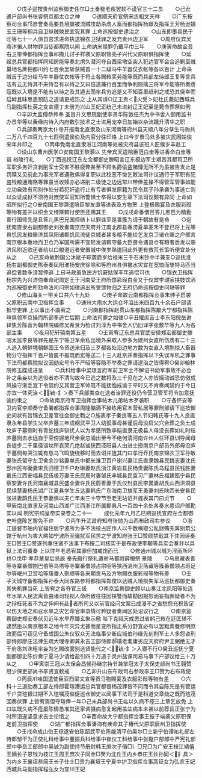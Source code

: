 <!-- { "loadSidebar": true } -->
　　○戊子巡按贵州监察御史任尔□土奏黜老疾罢软不谨官三十二员
　　○己丑遣户部尚书张睿祭京都太仓之神
　　○遣顺天府官祭宋丞相文天祥
　　○广东按察司佥事邝彦誉奏高要县境屡被流贼攻劫杀虏人畜而都指挥杨璟及指挥王芳杨逊姚玉王珊等拥兵自卫纵贼殃民宜究其罪  上命巡按御史逮治之
　　○山东即墨县民于旺等七十一人俱自宫求进命执送锦衣卫狱罪之发充贵州边卫军
　　○周府仪宾吴鼎诈骗人财物罪当徒都察院以闻  上命纳米赎罪仍戴平巾三年
　　○庚寅命故金吾右卫带俸都指挥佥事祁撒儿讨子祥袭父原职管亮子兴代父原职俱指挥使
　　○延绥总兵官都指挥同知房能等奏北虏久潜河夺自西梁墩空突入犯边官军会合追剿至贼巢地名蓆把都川约七百余里斩获贼首一十二级马牛羊器仗衣帐等各以百计  上命枭贼首于边分给马牛羊器仗衣帐等于将士各赐敕奖劳能等既而兵部左侍郎王复等言兵法有云无恃其不来恃吾有以待之又曰倍道兼行百里而争利则擒三将军今能等所奏虏寇既以入境是不能有以待之及其遁去而率兵穷追是又不知百里趋利之戒恐其侥幸而启衅且昧思患预防之道请更戒饬之  上从其请○辽王贵＜火受＞妃杜氏薨妃西城兵马副指挥杜英之女宣德丁未册为兴山王妃正统己未进封辽王妃至是薨命葬祭如例
　　○辛卯太监傅恭传奉  圣旨升文思院副使李景华陈敩任杰为中书舍人御用监书办景华等以夤缘内侍入内府数引技术之士进用宠幸日加始以杂流躐升清华之职
　　○兵部奏两京太仆寺开报南北直隶及山东河南等府州县天顺八年分孳生马驹共二万八千四百九十七匹例遣侯伯及内官分往印烙  上曰今岁餋马处多被灾民困姑俟来年并印之
　　○丙申免南北直隶浙江河南等处被灾府县该班人匠候岁丰赴工
　　○设山东曹州医学○安南国王黎灏以  先帝宾天遣陪臣范白圭等进香命白圭等诣  裕陵行礼
　　○丁酉巡抚辽东左佥都御史滕昭言辽东极边军士艰苦其都司卫所军职多务奸贪剥削军士受害不胜疲弊甚至不顾名爵偷盗赌慱无所不为虽被告发止是罚赎又见前此为事充军者遇赦俱得复职以此稔恶不悛乞敕法司计议通行于军职有犯盗钱粮通贿赂等罪虽当收赎亦必递削二级徒之边远常川带俸差操不得管军管事如能立功自效有司别作处分若犯奸盗行止有亏者俱发原籍为民令其子孙承袭为事逃亡则以众证成狱不须待对庶使军官知所警惧士卒得以安生章下法司议颇有异同  上命如昭所拟行之○安南国王黎灏遣陪臣黎友直等进表及方物贺  上登极赐宴及衣服彩叚等物有差并以织金文绮降敕付使臣还赐其王
　　○戊戌命番僧且答儿黑巴为精勤善行国师先是且答儿黑巴兄国师结卜以罪诛至是番簇为请于朝故有是命
　　○巡抚南直隶右副都御史刘孜奏南京应天府并江南北郡县春涝夏旱麦禾不登已将上元等县饥民发粮赈济其凤阳诸郡饥民流徒京城者甚多粮不能给乞发京卫诸仓赈之户部言南京根本重地而卫仓乃军国所需不宜轻发请敕守备大臣督令诸县仓有粮者悉发以赈济民附近欲还者给以口粮道远者安置城中俟岁熟遣回此外更有救荒长策听便宜处分从之
　　○己亥命故黔国公沐斌子琮袭爵岁给禄米三千石米钞中半兼支○巡抚淮扬右副都御史陈泰奏凤阳淮扬安庆徐除和等府州县俱被水灾宜在宽恤而孳特马匹当追偿者数多请暂停追  上曰马政虽急民方饥窘姑俟丰年追偿可也
　　○锦衣卫指挥杨宗先为兴济伯奉命祀周定王于河南受王府所馈彩叚白金又于仪宾李琎家挟妓饮酒为巡按御史所劾命法司问宗如律追出所受馈物归之王府仍命巡按御史问琎等罪
　　○修山海关一带关口共六十九处
　　○庚子命故云南都指挥佥事朱绅子启袭父原职云南中卫指挥佥事
　　○通州大雨水大运仓坏溢出米四百九十余石户部请抵守吏罪  上以事出不虞宥之
　　○河南都指挥赵贯山东都指挥陈颙大宁都指挥陈瑄俱领军京操而所部多逃亡后期  上命法司罪之如律○辛丑擢庶吉士李东阳倪岳谢铎焦芳陈音为翰林院编修吴希贤为检讨刘淳为中书舍人仍旧译字张敷华等九人为各部主事
　　○夜月犯轩辕南第五星
　　○壬寅宥辽东总兵官武安侯郑宏都御史滕昭太监李良等罪先是东宁等卫军余私出境外采取人参多为建州女直所伤虏有二十三人逃入朝鲜境朝鲜国王令资送来归及三歹都各处沿边地方数为女直入境剽掠人畜器物分守指挥千百户皆匿不报既而宏等送二十三人赴京并奏指挥以下失误军机之罪事下法司都察院拟议因劾宏号令不严昭等容隐不举奏之罪请逮治之皆得宥○癸卯翰林院修玉牒成进呈
　　○兵科给事中梁璟言府军前卫军士不解诏书幼军事故不必佥补之条妄以为逃役者亦不清勾故今已逃之数将及三千见在之人亦皆摇动诚恐仿傚成风操守渐乏宜下令禁约又其营卫军帅既不能抚恤戒谕于平时又不肯奏闻禁约于今日亦宜一体究治＜锍-釒＞奏下兵部类查在逃者治罪还役仍令营卫管军将令加意抚谕约束之
　　○命故南京府军卫指挥佥事帖木儿弟帖木歹袭职
　　○守备怀安等卫内官李顺奏守备署都指挥佥事周隆酗酒不操练用官木营私居等罪刑部请下巡按御史问状有旨锦衣卫差官往会御史鞫之○旌表孝子秦良等五人节妇韩氏等十九人良直隶永年县学生父卒庐墓三年成纲武平卫人幼孤事母甚谨后母没启父穴合葬之负土成坟庐子墓侧时有青蛇绕庐驯扰人以为孝感所致李皑直隶无极县人母没丧葬如礼时结庐墓侧去水远自于茔傍掘地尺余泉忽涌出至今不绝何清河南许州人任环县训导闻母丧徒步二千里径诣坟所哀哭几绝赵谧狭西泾阳县人由进士授南京户部员外郎母没庐于墓侧每哭泣辄有慈乌飞鸣旋绕移时而去诏并旌其门曰孝行乔氏南京锦衣卫军孙敏妻张氏留守左卫舍余沙铭妻单氏中都长淮卫百户谢兴妻江氏直隶魏县民魏志妻沈氏邳州民岑衡妻宋氏归德卫千户赵琳妻赵氏浙江黄岩县民杨贵妻陈氏乌程县民钱胜妻戴氏江西安福县民伍极万妻王氏民周时妻邹氏丰城县民袁习广妻林氏福建瓯宁县民蔡安妻许氏河南襄城县民盛全妻许氏民蔚善妻于氏仪封县民李暠妻胡氏山西洪洞县民续慧妻杨氏湖广江夏县学生丘达妻韩氏广东海南卫旗军王勇妻刘氏陕西长安县民张进妻蔚氏民王恭妻俱以夫亡年未三十守节至老无玷诏并旌表其门曰贞节
　　○甲辰南北直隶及河南山西湖广江西浙江所属郡县凡一百四十余处各奏水患诏户部勘实以闻
明宪宗纯皇帝实录卷之二十一
　　成化元年九月乙巳朔巡抚宣府左佥都御史叶盛陈乞罢免不许
　　○丙午升武昌府知府张勋为山西布政司右参议
　　○浙江提督市舶内官福住居宁波所为多不法役占匠作人以千数横取公私财贿无筭别筑公馆于杭州为害大略如宁波所至骚扰军民苦之宁波知府张王□赞颇禁戢其下住因诬奏王□赞王□赞遂列奏住诸不法事下布按二司核实于是布政使李颙等具实会奏并以具狱上法司覆奏  上以住年老悉宥其罪但加戒饬而已
　　○修通州城以城为淫雨所坏也○戊申  孝恭章皇后忌辰  奉先殿行祭礼遣驸马都尉薛桓祭  景陵
　　○乌思藏表善等寺寨番僧劄巴伯等乌塔等寺寨番僧领占宗明等狭西洮州卫落藏等簇番僧领占班足尔等岷州卫赏哈等簇番人劄顺等各来朝贡马及方物赐衣服彩叚等物有差
　　○壬子天城守备都指挥孙泰大同东路参将都指挥郑俊以达贼入境损失军马巡抚都御史奏其失机罪当死  上皆宥之各夺官三级
　　○南京监察御史顾以山奏江北凤阳等处连年水旱人民流离皆由诸司轻视人命所致往往因挟讐而故勘因报怨而妄指罪疑者不为之辩枉死者不为之伸间有赴者所司又以前官经问文案已成漫不之省愁怨充积皆足以伤天地之和召水旱之灾乞命官审录情可矜疑者奏闻区处诏议行之
　　○南京监察御史郑安奏伏见近年水旱荐臻玄象示儆  陛下克祗天戒思过省躬己敕在廷匡辅不逮然臣以南京根本之地今年灾异尤甚而星变所指正系分野宜必有以罢黜素餐修明庶政而后可窃见守备成国公朱仪驭众无法临事少断应城伯孙继先刻削军士人多怨咨刑部侍郎廖庄法律生疏大理寺卿龚永吉工部侍郎郝璜老耄庸劣应天府府尹王弼绝无才干府丞刘洙粗率妄为乞赐改罢别选贤能代之＜锍-釒＞入寝不行○癸丑巡抚宁夏副都御史陈价奏宁夏马少请给盐引四十万道于灵州盐课司易马事下户部议给三十万从之
　　○甲寅崇王冠以太保会昌候孙继宗持节兼掌冠太子太保吏部尚书王翱赞冠少保吏部尚书李贤宣敕戒
　　○乙卯升山东布政司右参政李王□赞为右布政使
　　○丙辰爪哇国遣使臣亚烈梁文宣等贡马物赐宴及衣服彩叚等物有差
　　○六科十三道劾奏工部左侍郎霍瑄漕运总兵官都督杨茂罪皆不问而令其自陈先是有管运千户贷瑄银过期不入瑄嘱茂催促巡仓御史以闻事下法司于是科道交章劾之既而瑄茂回奏伏罪  上皆宥焉但夺瑄俸一年○己未兵部尚书王竑以久病不痊三上章乞放免  上曰竑既久病不痊屡陈情恳准其还家调摄病愈复起用盖竑病本未甚以前荐岳正张宁为时所沮遂坚意求去士论惜之
　　○辛酉命故大宁都指挥佥事王振子端袭父原职保定前卫指挥使
　　○湖广都指挥佥事潘海有疾命其子椿代父原职辰州卫指挥使
　　○壬戌命成山伯王琮遂安伯陈韶武平伯陈能清平伯吴尔□土新宁伯谭祐礼部左侍郎邹干为正使礼科给事中董振兵科给事中崔仪工科给事中张璇户部郎中严宪礼部郎中李岳工部郎中吴诚为副使持节册封韩王庶次子偕□氵□兄□为广安王枝江靖僖王嫡长子恩钱为枝江王周王庶次子同金□癸为沈丘王内乡恭庄王长孙同＜釒具＞为内乡王襄垣恭简王长子仕土□贵为襄垣王宁夏中护卫指挥佥事高钲女为弘农王妃西城兵马副指挥程弘女为宜川王妃
